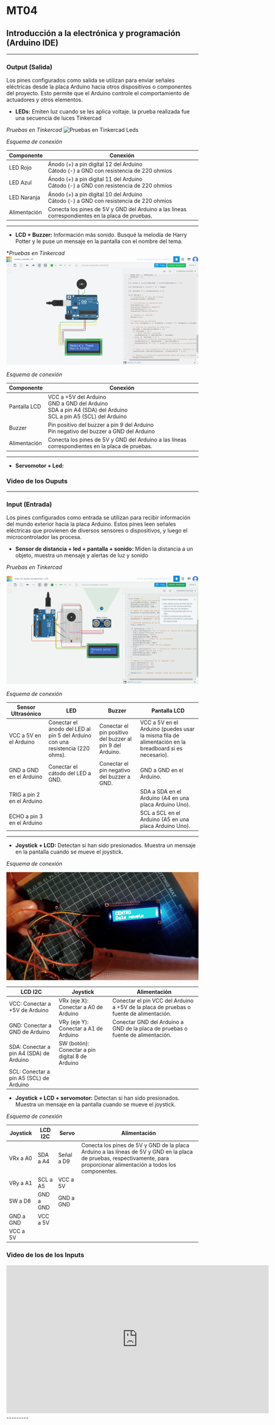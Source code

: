 # MT04
## Introducción a la electrónica y programación (Arduino IDE)


--------
### Output (Salida)
Los pines configurados como salida se utilizan para enviar señales eléctricas desde la placa Arduino hacia otros dispositivos o componentes del proyecto. Esto permite que el Arduino controle el comportamiento de actuadores y otros elementos.


- **LEDs:** Emiten luz cuando se les aplica voltaje. la prueba realizada fue una secuencia de luces
Tinkercad

_Pruebas en Tinkercad_ 
![Pruebas en Tinkercad Leds](../images/MT04/LEDS.gif)

_Esquema de conexión_
<table>
    <thead>
        <tr>
            <th>Componente</th>
            <th>Conexión</th>
        </tr>
    </thead>
    <tbody>
        <tr>
            <td>LED Rojo</td>
            <td>Ánodo (+) a pin digital 12 del Arduino<br>
                Cátodo (-) a GND con resistencia de 220 ohmios
            </td>
        </tr>
        <tr>
            <td>LED Azul</td>
            <td>Ánodo (+) a pin digital 11 del Arduino<br>
                Cátodo (-) a GND con resistencia de 220 ohmios
            </td>
        </tr>
        <tr>
            <td>LED Naranja</td>
            <td>Ánodo (+) a pin digital 10 del Arduino<br>
                Cátodo (-) a GND con resistencia de 220 ohmios
            </td>
        </tr>
        <tr>
            <td>Alimentación</td>
            <td>
                Conecta los pines de 5V y GND del Arduino a las líneas correspondientes en la placa de pruebas.
            </td>
        </tr>
    </tbody>
</table>

----------

- **LCD + Buzzer:** Información más sonido. Busqué la melodía de Harry Potter y le puse un mensaje en la pantalla con el nombre del tema.

**Pruebas en Tinkercad*
![Pruebas en Tinkercad buzzer](../images/MT04/HP_buzzer_LCD_output.png)

_Esquema de conexión_
<table>
    <thead>
        <tr>
            <th>Componente</th>
            <th>Conexión</th>
        </tr>
    </thead>
    <tbody>
        <tr>
            <td>Pantalla LCD</td>
            <td>
                VCC a +5V del Arduino<br>
                GND a GND del Arduino<br>
                SDA a pin A4 (SDA) del Arduino<br>
                SCL a pin A5 (SCL) del Arduino
            </td>
        </tr>
        <tr>
            <td>Buzzer</td>
            <td>
                Pin positivo del buzzer a pin 9 del Arduino<br>
                Pin negativo del buzzer a GND del Arduino
            </td>
        </tr>
        <tr>
            <td>Alimentación</td>
            <td>
                Conecta los pines de 5V y GND del Arduino a las líneas correspondientes en la placa de pruebas.
            </td>
        </tr>
    </tbody>
</table>

----------

- **Servomotor + Led:**

### Video de los Ouputs

---------

### Input (Entrada)
Los pines configurados como entrada se utilizan para recibir información del mundo exterior hacia la placa Arduino. Estos pines leen señales eléctricas que provienen de diversos sensores o dispositivos, y luego el microcontrolador las procesa.


- **Sensor de distancia + led + pantalla + sonido:** Miden la distancia a un objeto, muestra un mensaje y alertas de luz y sonido

_Pruebas en Tinkercad_ 

![Sensor de distancia + led + pantalla + sonido](../images/MT04/Sensor_d.gif)

_Esquema de conexión_
<table>
    <thead>
        <tr>
            <th>Sensor Ultrasónico</th>
            <th>LED</th>
            <th>Buzzer</th>
            <th>Pantalla LCD</th>
        </tr>
    </thead>
    <tbody>
        <tr>
            <td>VCC a 5V en el Arduino</td>
            <td>Conectar el ánodo del LED al pin 5 del Arduino con una resistencia (220 ohms).</td>
            <td>Conectar el pin positivo del buzzer al pin 9 del Arduino.</td>
            <td>VCC a 5V en el Arduino (puedes usar la misma fila de alimentación en la breadboard si es necesario).</td>
        </tr>
        <tr>
            <td>GND a GND en el Arduino</td>
            <td>Conectar el cátodo del LED a GND.</td>
            <td>Conectar el pin negativo del buzzer a GND.</td>
            <td>GND a GND en el Arduino.</td>
        </tr>
        <tr>
            <td>TRIG a pin 2 en el Arduino</td>
            <td></td>
            <td></td>
            <td>SDA a SDA en el Arduino (A4 en una placa Arduino Uno).</td>
        </tr>
        <tr>
            <td>ECHO a pin 3 en el Arduino</td>
            <td></td>
            <td></td>
            <td>SCL a SCL en el Arduino (A5 en una placa Arduino Uno).</td>
        </tr>
    </tbody>
</table>
 
 -------

- **Joystick + LCD:** Detectan si han sido presionados. Muestra un mensaje en la pantalla cuando se mueve el joystick.

_Esquema de conexión_

![Joystick + LCD](../images/MT04/joystick_LCD.png) 

<table>
    <thead>
        <tr>
            <th>LCD I2C</th>
            <th>Joystick</th>
            <th>Alimentación</th>
        </tr>
    </thead>
    <tbody>
        <tr>
            <td>VCC: Conectar a +5V de Arduino</td>
            <td>VRx (eje X): Conectar a A0 de Arduino</td>
            <td>Conectar el pin VCC del Arduino a +5V de la placa de pruebas o fuente de alimentación.</td>
        </tr>
        <tr>
            <td>GND: Conectar a GND de Arduino</td>
            <td>VRy (eje Y): Conectar a A1 de Arduino</td>
            <td>Conectar GND del Arduino a GND de la placa de pruebas o fuente de alimentación.</td>
        </tr>
        <tr>
            <td>SDA: Conectar a pin A4 (SDA) de Arduino</td>
            <td>SW (botón): Conectar a pin digital 8 de Arduino</td>
            <td></td>
        </tr>
        <tr>
            <td>SCL: Conectar a pin A5 (SCL) de Arduino</td>
            <td></td>
            <td></td>
        </tr>
    </tbody>
</table>


- **Joystick + LCD + servomotor:** Detectan si han sido presionados. Muestra un mensaje en la pantalla cuando se mueve el joystick.

_Esquema de conexión_

 <table>
    <thead>
        <tr>
            <th>Joystick</th>
            <th>LCD I2C</th>
            <th>Servo</th>
            <th>Alimentación</th>
        </tr>
    </thead>
    <tbody>
        <tr>
            <td>VRx a A0</td>
            <td>SDA a A4</td>
            <td>Señal a D9</td>
            <td>Conecta los pines de 5V y GND de la placa Arduino a las líneas de 5V y GND en la placa de pruebas, respectivamente, para proporcionar alimentación a todos los componentes.</td>
        </tr>
        <tr>
            <td>VRy a A1</td>
            <td>SCL a A5</td>
            <td>VCC a 5V</td>
            <td></td>
        </tr>
        <tr>
            <td>SW a D8</td>
            <td>GND a GND</td>
            <td>GND a GND</td>
            <td></td>
        </tr>
        <tr>
            <td>GND a GND</td>
            <td>VCC a 5V</td>
            <td></td>
            <td></td>
        </tr>
        <tr>
            <td>VCC a 5V</td>
            <td></td>
            <td></td>
            <td></td>
        </tr>
    </tbody>
</table>



### Video de los de los Inputs

<iframe width="688" height="388" src="https://www.youtube.com/embed/A7C19CchT3I?si=lGL8h6rdDGA6Tecd" title="YouTube video player" frameborder="0" allow="accelerometer; autoplay; clipboard-write; encrypted-media; gyroscope; picture-in-picture; web-share" referrerpolicy="strict-origin-when-cross-origin" allowfullscreen></iframe>
---------
